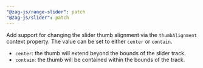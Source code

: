 ```yaml
---
"@zag-js/range-slider": patch
"@zag-js/slider": patch
---
```


Add support for changing the slider thumb alignment via the `thumbAlignment` context property. The value can be set to
either `center` or `contain`.

- `center`: the thumb will extend beyond the bounds of the slider track.
- `contain`: the thumb will be contained within the bounds of the track.
